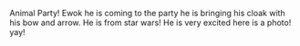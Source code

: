 Animal Party!
 Ewok he is coming to the party he is bringing his cloak with his bow and arrow. He is from star wars!
He is very excited here is a photo! yay!
